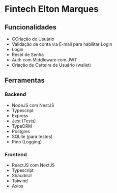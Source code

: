 # Fintech Elton Marques

## Funcionalidades

- CCriação de Usuário
- Validação de conta via E-mail para habilitar Login
- Login
- Reset de Senha
- Auth com Middleware com JWT
- Criação de Carteira de Usuário (wallet)

## Ferramentas

### Backend

- NodeJS com NestJS
- Typescript
- Express
- Jest (Tests)
- TypeORM
- Postgres
- SQLite (para testes)
- Pino (Logging)

### Frontend

- ReactJS com NextJS
- Typescript
- ShacdnUI
- Taiwind
- Axios
